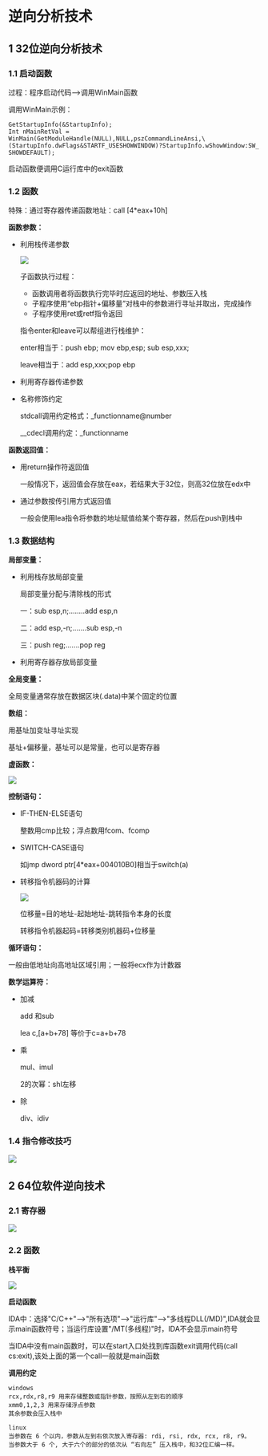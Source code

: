 # 逆向分析技术

## 1 32位逆向分析技术

### 1.1 启动函数

过程：程序启动代码——>调用WinMain函数

调用WinMain示例：

```
GetStartupInfo(&StartupInfo);
Int nMainRetVal = WinMain(GetModuleHandle(NULL),NULL,pszCommandLineAnsi,\(StartupInfo.dwFlags&STARTF_USESHOWWINDOW)?StartupInfo.wShowWindow:SW_ SHOWDEFAULT);
```

启动函数便调用C运行库中的exit函数

### 1.2 函数

特殊：通过寄存器传递函数地址：call [4*eax+10h]

**函数参数：**

+ 利用栈传递参数

  ![](img/常用的调用约定.png)

  子函数执行过程：

  + 函数调用者将函数执行完毕时应返回的地址、参数压入栈
  + 子程序使用“ebp指针+偏移量”对栈中的参数进行寻址并取出，完成操作
  + 子程序使用ret或retf指令返回

  指令enter和leave可以帮组进行栈维护：

  enter相当于：push ebp; mov ebp,esp; sub esp,xxx;

  leave相当于：add esp,xxx;pop ebp

+ 利用寄存器传递参数

+ 名称修饰约定

  stdcall调用约定格式：_functionname@number

  __cdecl调用约定：\_functionname

**函数返回值：**

+ 用return操作符返回值

  一般情况下，返回值会存放在eax，若结果大于32位，则高32位放在edx中

+ 通过参数按传引用方式返回值

  一般会使用lea指令将参数的地址赋值给某个寄存器，然后在push到栈中

### 1.3 数据结构

**局部变量：**

+ 利用栈存放局部变量

  局部变量分配与清除栈的形式

  一：sub esp,n;........add esp,n

  二：add esp,-n;.......sub esp,-n

  三：push reg;.......pop reg

+ 利用寄存器存放局部变量

**全局变量：**

全局变量通常存放在数据区块(.data)中某个固定的位置

**数组：**

用基址加变址寻址实现

基址+偏移量，基址可以是常量，也可以是寄存器

**虚函数：**

![](img/虚函数的调用实现.png)

**控制语句：**

+ IF-THEN-ELSE语句

  整数用cmp比较；浮点数用fcom、fcomp

+ SWITCH-CASE语句

  如jmp dword ptr[4*eax+004010B0]相当于switch(a)

+ 转移指令机器码的计算

  ![](img/转移指令的条件与机器码.png)

    位移量=目的地址-起始地址-跳转指令本身的长度

    转移指令机器起码=转移类别机器码+位移量

**循环语句：**

一般由低地址向高地址区域引用；一般将ecx作为计数器

**数学运算符：**

+ 加减

  add 和sub

  lea c,[a+b+78]    等价于c=a+b+78

+ 乘

  mul、imul

  2的次幂：shl左移

+ 除

  div、idiv

### 1.4 指令修改技巧

![](img/常用指令修改技巧.png)

## 2 64位软件逆向技术

### 2.1 寄存器

![](img/x64系统寄存器环境.png)

### 2.2 函数

**栈平衡**

![](img/栈内存结构.png)

**启动函数**

IDA中：选择"C/C++"——>"所有选项"——>"运行库"——>"多线程DLL(/MD)",IDA就会显示main函数符号；当运行库设置"/MT(多线程)"时，IDA不会显示main符号

当IDA中没有main函数时，可以在start入口处找到库函数exit调用代码(call cs:exit),该处上面的第一个call一般就是main函数

**调用约定**

```
windows
rcx,rdx,r8,r9 用来存储整数或指针参数，按照从左到右的顺序
xmm0,1,2,3 用来存储浮点参数
其余参数会压入栈中
```

```
linux
当参数在 6 个以内，参数从左到右依次放入寄存器: rdi, rsi, rdx, rcx, r8, r9。
当参数大于 6 个, 大于六个的部分的依次从 “右向左” 压入栈中，和32位汇编一样。
```

